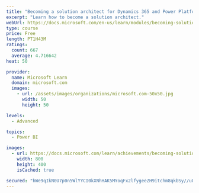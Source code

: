 ```yaml
---
title: "Becoming a solution architect for Dynamics 365 and Power Platform"
excerpt: "Learn how to become a solution architect."
webUrl: https://docs.microsoft.com/en-us/learn/modules/becoming-solution-architect/
type: course
price: Free
length: PT1H43M
ratings:
  count: 667
  average: 4.716642
heat: 50

provider:
  name: Microsoft Learn
  domain: microsoft.com
  images:
    - url: /assets/images/organizations/microsoft.com-50x50.jpg
      width: 50
      height: 50

levels:
  - Advanced

topics:
  - Power BI

images:
  - url: https://docs.microsoft.com/learn/achievements/becoming-solution-architect-social.png
    width: 800
    height: 400
    isCached: true

secured: "hWe9qIkN0U7p0n5WlYYCI0kXNhHAK5MYoqFx2lfygeeZH9itchm8qkbSy//uOwXlc5/HVu/7vqTkbCeLKeiYyr6rGty9ojKrYsDhJSxi/ejfJ6BRn/2lRVM9nW+ZsA/i0TDlJAm9dRaeVBLuD1K+AD2E35p6wjSnsmyrBddJoiuQj25R6q43PFHYYtm3Qhhm2bMXiptlHiyopsEnY9Pw3PtJV8FeIAJK1Ok+r5DfmB/escxuLrm1N4yW729Mcw6RpIddVgE7td9pL4J3HjOzUcg9JicmqCHWFRom0MO5EQzOMZ02PQNOFRBBzytmR2DeDOMbEosuDroV2TF1UwnXWXgb7TOaPCSJMOnpu0yEZaxTDTs+ukGAqRamRUk4OHFLV/VtbwsdF5bfnO6zbUP/IgIwPgJ8BQH14oNjYM7zqpA=;sqoeyTkmGwfN5XTzUTFTng=="
---
```


